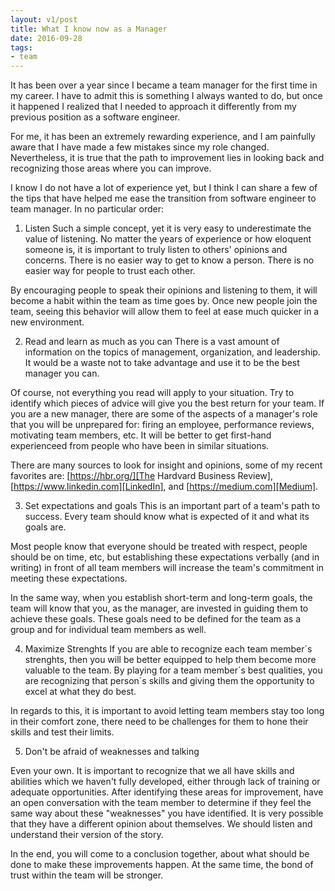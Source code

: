 ```yaml
---
layout: v1/post
title: What I know now as a Manager
date: 2016-09-28
tags:
- team
---
```

It has been over a year since I became a team manager for the first time in my career. I have to admit this is something I always wanted to do, but once it happened I realized that I needed to approach it differently from my previous position as a software engineer.

For me, it has been an extremely rewarding experience, and I am painfully aware that I have made a few mistakes since my role changed. Nevertheless, it is true that the path to improvement lies in looking back and recognizing those areas where you can improve.

I know I do not have a lot of experience yet, but I think I can share a few of the tips that have helped me ease the transition from software engineer to team manager. In no particular order:

1. Listen
Such a simple concept, yet it is very easy to underestimate the value of listening. No matter the years of experience or how eloquent someone is, it is important to truly listen to others' opinions and concerns. There is no easier way to get to know a person. There is no easier way for people to trust each other.

By encouraging people to speak their opinions and listening to them, it will become a habit within the team as time goes by. Once new people join the team, seeing this behavior will allow them to feel at ease much quicker in a new environment.

2. Read and learn as much as you can
There is a vast amount of information on the topics of management, organization, and leadership. It would be a waste not to take advantage and use it to be the best manager you can.

Of course, not everything you read will apply to your situation. Try to identify which pieces of advice will give you the best return for your team. If you are a new manager, there are some of the aspects of a manager's role that you will be unprepared for: firing an employee, performance reviews, motivating team members, etc. It will be better to get first-hand experienceed from people who have been in similar situations.

There are many sources to look for insight and opinions, some of my recent favorites are: [https://hbr.org/][The Hardvard Business Review], [https://www.linkedin.com][LinkedIn], and [https://medium.com][Medium].

3. Set expectations and goals
This is an important part of a team's path to success. Every team should know what is expected of it and what its goals are.

Most people know that everyone should be treated with respect, people should be on time, etc, but establishing these expectations verbally (and in writing) in front of all team members will increase the team's commitment in meeting these expectations.

In the same way, when you establish short-term and long-term goals, the team will know that you, as the manager, are invested in guiding them to achieve these goals. These goals need to be defined for the team as a group and for individual team members as well.

4. Maximize Strenghts
If you are able to recognize each team member´s strenghts, then you will be better equipped to help them become more valuable to the team. By playing for a team member´s best qualities, you are recognizing that person´s skills and giving them the opportunity to excel at what they do best.

In regards to this, it is important to avoid letting team members stay too long in their comfort zone, there need to be challenges for them to hone their skills and test their limits.

5. Don't be afraid of weaknesses and talking

Even your own. It is important to recognize that we all have skills and abilities which we haven't fully developed, either through lack of training or adequate opportunities. After identifying these areas for improvement, have an open conversation with the team member to determine if they feel the same way about these "weaknesses" you have identified. It is very possible that they have a different opinion about themselves. We should listen and understand their version of the story.

In the end, you will come to a conclusion together, about what should be done to make these improvements happen. At the same time, the bond of trust within the team will be stronger.